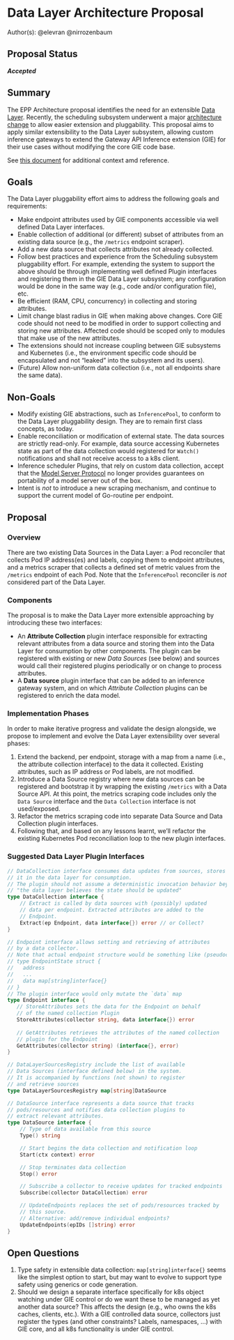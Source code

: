 # Data Layer Architecture Proposal

Author(s): @elevran @nirrozenbaum

## Proposal Status

***Accepted***

## Summary

The EPP Architecture proposal identifies the need for an extensible
 [Data Layer](../0683-epp-architecture-proposal/README.md#data-layer).
 Recently, the scheduling subsystem underwent a major [architecture change](../0845-scheduler-architecture-proposal/README.md)
 to allow easier extension and pluggability. This proposal aims to apply
 similar extensibility to the Data Layer subsystem, allowing custom inference
 gateways to extend the Gateway API Inference extension (GIE) for their use
 cases without modifying the core GIE code base.

See [this document](https://docs.google.com/document/d/1eCCuyB_VW08ik_jqPC1__z6FzeWO_VOlPDUpN85g9Ww/edit?usp=sharing) for additional context amd reference.

## Goals

The Data Layer pluggability effort aims to address the following goals and
 requirements:

- Make endpoint attributes used by GIE components accessible via well defined
  Data Layer interfaces.
- Enable collection of additional (or different) subset of attributes from an
  existing data source (e.g., the `/metrics` endpoint scraper).
- Add a new data source that collects attributes not already collected.
- Follow best practices and experience from the Scheduling subsystem
  pluggability effort. For example, extending the system to support the above
  should be through implementing well defined Plugin interfaces and registering
  them in the GIE Data Layer subsystem; any configuration would be done in the
  same way (e.g., code and/or configuration file), etc.
- Be efficient (RAM, CPU, concurrency) in collecting and storing attributes.
- Limit change blast radius in GIE when making above changes. Core GIE code
  should not need to be modified in order to support collecting and storing new
  attributes. Affected code should be scoped only to modules that make use of
  the new attributes.
- The extensions should not increase coupling between GIE subsystems and
  Kubernetes (i.e., the environment specific code should be encapsulated and
  not “leaked” into the subsystem and its users).
- (Future) Allow non-uniform data collection (i.e., not all endpoints share the
  same data).

## Non-Goals

- Modify existing GIE abstractions, such as `InferencePool`, to conform to the
  Data Layer pluggability design. They are to remain first class concepts, as
  today.
- Enable reconciliation or modification of external state. The data sources are
  strictly read-only. For example, data source accessing Kubernetes state as part of
  the data collection would registered for `Watch()` notifications and shall not
  receive access to a k8s client.
- Inference scheduler Plugins, that rely on custom data collection, accept that
  the [Model Server Protocol](../003-model-server-protocol/README.md) no longer
  provides guarantees on portability of a model server out of the box.
- Intent is *not* to introduce a new scraping mechanism, and continue to support
  the current model of Go-routine per endpoint.

## Proposal

### Overview

There are two existing Data Sources in the Data Layer: a Pod reconciler that
 collects Pod IP address(es) and labels, copying them to endpoint attributes,
 and a metrics scraper that collects a defined set of metric values from the
 `/metrics` endpoint of each Pod. Note that the `InferencePool` reconciler is
 *not* considered part of the Data Layer.

### Components

The proposal is to make the Data Layer more extensible approaching by introducing
 these two interfaces:

- An **Attribute Collection** plugin interface responsible for extracting relevant
  attributes from a data source and storing them into the Data Layer for consumption
  by other components. The plugin can be registered with existing or new
  *Data Sources* (see below) and sources would call their registered plugins
  periodically or on change to process attributes.
- A **Data source** plugin interface that can be added to an inference gateway
  system, and on which *Attribute Collection* plugins can be registered to enrich
  the data model.

### Implementation Phases

In order to make iterative progress and validate the design alongside, we
 propose to implement and evolve the Data Layer extensibility over several
 phases:

1. Extend the backend, per endpoint, storage with a map from a name (i.e., the
  attribute collection interface) to the data it collected. Existing attributes,
  such as IP address or Pod labels, are not modified.
1. Introduce a Data Source registry where new data sources can be registered and
  bootstrap it by wrapping the existing `/metrics` with a Data Source API. At this
  point, the metrics scraping code includes only the `Data Source` interface and the
  `Data Collection` interface is not used/exposed.
1. Refactor the metrics scraping code into separate Data Source and Data Collection
  plugin interfaces.
1. Following that, and based on any lessons learnt, we’ll refactor the existing
  Kubernetes Pod reconciliation loop to the new plugin interfaces.

### Suggested Data Layer Plugin Interfaces

```go
// DataCollection interface consumes data updates from sources, stores
// it in the data layer for consumption.
// The plugin should not assume a deterministic invocation behavior beyond
// "the data layer believes the state should be updated"
type DataCollection interface {
    // Extract is called by data sources with (possibly) updated
    // data per endpoint. Extracted attributes are added to the 
    // Endpoint.
    Extract(ep Endpoint, data interface{}) error // or Collect?
}

// Endpoint interface allows setting and retrieving of attributes
// by a data collector.
// Note that actual endpoint structure would be something like (pseudocode)
// type EndpointState struct {
//   address
//   ...
//   data map[string]interface{}
// }
// The plugin interface would only mutate the `data` map
type Endpoint interface {
   // StoreAttributes sets the data for the Endpoint on behalf
   // of the named collection Plugin
   StoreAttributes(collector string, data interface{}) error
   
   // GetAttributes retrieves the attributes of the named collection
   // plugin for the Endpoint
   GetAttributes(collector string) (interface{}, error)
}

// DataLayerSourcesRegistry include the list of available 
// Data Sources (interface defined below) in the system.
// It is accompanied by functions (not shown) to register
// and retrieve sources
type DataLayerSourcesRegistry map[string]DataSource 

// DataSource interface represents a data source that tracks
// pods/resources and notifies data collection plugins to
// extract relevant attributes.
type DataSource interface {
    // Type of data available from this source
    Type() string

    // Start begins the data collection and notification loop
    Start(ctx context) error

    // Stop terminates data collection
    Stop() error

    // Subscribe a collector to receive updates for tracked endpoints
    Subscribe(collector DataCollection) error

    // UpdateEndpoints replaces the set of pods/resources tracked by
    // this source.
    // Alternative: add/remove individual endpoints?
    UpdateEndpoints(epIDs []string) error 
}
```

## Open Questions

1. Type safety in extensible data collection: `map[string]interface{}` seems
  like the simplest option to start, but may want to evolve to support
  type safety using generics or code generation.
1. Should we design a separate interface specifically for k8s object watching
  under GIE control or do we want these to be managed as yet another data source?
  This affects the design (e.g., who owns the k8s caches, clients, etc.).
  With a GIE controlled data source, collectors just register the types (and
  other constraints? Labels, namespaces, …) with GIE core, and all k8s
  functionality is under GIE control.
